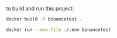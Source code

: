 to build and run this project:

```sh
docker build -t binancetest .

docker run --env-file ./.env binancetest
```
